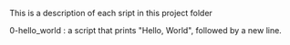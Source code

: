 This is a description of each sript in this project folder

0-hello_world
: a script that prints "Hello, World", followed by a new line.
